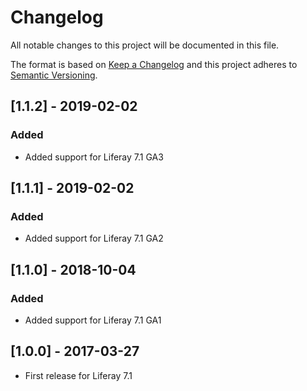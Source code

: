 # Changelog
All notable changes to this project will be documented in this file.

The format is based on [Keep a Changelog](http://keepachangelog.com/en/1.0.0/)
and this project adheres to [Semantic Versioning](http://semver.org/spec/v2.0.0.html).

## [1.1.2] - 2019-02-02
### Added
- Added support for Liferay 7.1 GA3

## [1.1.1] - 2019-02-02
### Added
- Added support for Liferay 7.1 GA2

## [1.1.0] - 2018-10-04
### Added
- Added support for Liferay 7.1 GA1

## [1.0.0] - 2017-03-27
- First release for Liferay 7.1